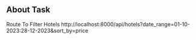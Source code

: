 ## About Task


Route To Filter Hotels 
http://localhost:8000/api/hotels?date_range=01-10-2023:28-12-2023&sort_by=price